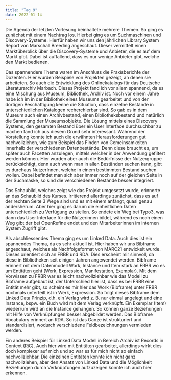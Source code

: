 ```yaml
---
title: "Tag 9"
date: 2022-01-14
---
```


Die Agenda der letzten Vorlesung beinhaltete mehrere Themen. So ging es zunächst mit einem Nachtrag los. Hierbei ging es um Suchmaschinen und Discovery-Systeme. Hierfür haben wir uns den jährlichen Library System Report von Marschall Breeding angeschaut. Dieser vermittelt einen Marktüberblick über die Discovery-Systeme und Anbieter, die es auf dem Markt gibt. Dabei ist auffallend, dass es nur wenige Anbieter gibt, welche den Markt bedienen. 

Das spannendere Thema waren im Anschluss die Praxisberichte der Dozenten. Hier wurden Beispiele von Projekten gezeigt, an denen sie arbeiteten. So auch die Entwicklung des Onlinekatalogs für das Deutsche Literaturarchiv Marbach. Dieses Projekt fand ich vor allem spannend, da es eine Mischung aus Museum, Bibliothek, Archiv ist. Noch vor einem Jahre habe ich im in der Bibliothek eines Museums gearbeitet und von der dortigen Beschäftigung kenne die Situation, dass einzelne Bestände in unterschiedlichen Katalogen recherchierbar sind. So gab es in dem Museum auch einen Archivbestand, einen Bibliotheksbestand und natürlich die Sammlung der Museumsobjekte. Die Lösung mittels eines Discovery Systems, den gesamten Bestand über ein User Interface durchsuchbar zu machen fand ich aus diesem Grund sehr interessant. Während der Vorstellung konnte ich auch die erwähnten Herausforderungen gut nachvollziehen, wie zum Beispiel das Finden von Gemeinsamkeiten innerhalb der verschiedenen Datenbestände. Denn diese braucht es, um später auch Facetten anzulegen, mittels welcher in der Anwendung gefiltert werden können. Hier wurden aber auch die Bedürfnisse der Nutzergruppe berücksichtigt, denn auch wenn man in allen Beständen suchen kann, gibt es durchaus NutzerInnen, welche in einem bestimmten Bestand suchen wollen. Dabei befindet man sich aber immer noch auf der gleichen Seite in der Suchmaske, so sind die verschiedenen Bestände besser integriert.

Das Schaubild, welches zeigt wie das Projekt umgesetzt wurde, erinnerte an das Schaubild des Kurses. Irritierend allerdings zunächst, dass es auf der rechten Seite 3 Wege sind und es mit einem anfängt, quasi genau andersherum. Aber hier ging es darum die einheitlichen Daten unterschiedlich zu Verfügung zu stellen. So endete ein Weg bei Typo3, was dann das User Interface für die Nutzerinnen bildet, während es noch einen Weg gibt der bei OpenRefine endet und den MitarbeiterInnen im internen System Zugriff gibt.

Als abschliessendes Thema ging es um Linked Data. Auch dies ist ein spannendes Thema, da es sehr aktuell ist. Hier haben wir uns Bibframe angeschaut, welches als Nachfolgeformat von MARC21 entwickelt wurde. Dieses orientiert sich an FRBR und RDA. Dies erscheint mir sinnvoll, da diese in Bibliotheken seit einigen Jahren angewendet werden. Bibframe erinnert mit dem Datenmodell Work, Instance und Item stark an FRBR wo es um Entitäten geht (Werk, Expression, Manifestation, Exemplar). Mit dem Vorwissen zu FRBR war es leicht nachvollziehbar wie das Modell zu Bibframe aufgebaut ist, der Unterschied hier ist, dass es bei FRBR eine Entität mehr gibt, so scheint es mir hier das Work (Bibframe) unter FRBR nochmals unterteilt ist in Werk, Expression. So folgt dieses Bibframe dem Linked Data Prinzip, d.h. ein Verlag wird z. B. nur einmal angelegt und eine Instance, bspw. ein Buch wird mit dem Verlag verknüpft. Ein Exemplar (Item) wiederrum wird an die Instance gehangen. So können ganze Beziehungen mit Hilfe von Verknüpfungen besser abgebildet werden. Das Bibframe Vocabulary erinnert an RDA. So ist das Ganze ist strukturiert und standardisiert, wodurch verschiedene Feldbezeichnungen vermieden werden.

Ein anderes Beispiel für Linked Data Modell in Bereich Archiv ist Records in Context (RiC). Auch hier wird mit Entitäten gearbeitet, allerdings wirkt dies doch komplexer auf mich und so war es für mich nicht so einfach nachvollziehbar. Die einzelnen Entitäten konnte ich nicht ganz nachvollziehen, aber den Ansatz von Linked Data und die Möglichkeit Beziehungen durch Verknüpfungen aufzuzeigen konnte ich auch hier erkennen.
